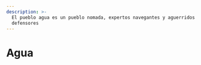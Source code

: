 ```yaml
---
description: >-
  El pueblo agua es un pueblo nomada, expertos navegantes y aguerridos
  defensores
---
```


# Agua

